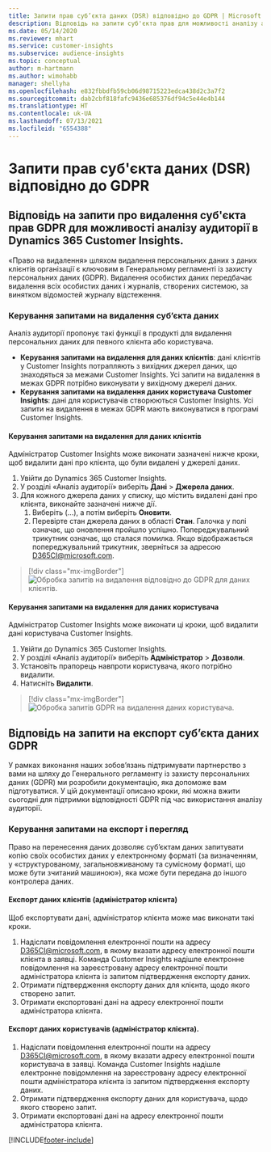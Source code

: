 ```yaml
---
title: Запити прав суб’єкта даних (DSR) відповідно до GDPR | Microsoft Docs
description: Відповідь на запити суб'єкта прав для можливості аналізу аудиторії в Dynamics 365 Customer Insights.
ms.date: 05/14/2020
ms.reviewer: mhart
ms.service: customer-insights
ms.subservice: audience-insights
ms.topic: conceptual
author: m-hartmann
ms.author: wimohabb
manager: shellyha
ms.openlocfilehash: e832fbbdfb59cb06d98715223edca438d2c3a7f2
ms.sourcegitcommit: dab2cbf818fafc9436e685376df94c5e44e4b144
ms.translationtype: HT
ms.contentlocale: uk-UA
ms.lasthandoff: 07/13/2021
ms.locfileid: "6554388"
---
```

# <a name="data-subject-rights-dsr-requests-under-gdpr"></a>Запити прав суб'єкта даних (DSR) відповідно до GDPR

## <a name="responding-to-gdpr-data-subject-delete-requests-for-dynamics-365-customer-insights-audience-insights-capability"></a>Відповідь на запити про видалення суб'єкта прав GDPR для можливості аналізу аудиторії в Dynamics 365 Customer Insights.

«Право на видалення» шляхом видалення персональних даних з даних клієнтів організації є ключовим в Генеральному регламенті із захисту персональних даних (GDPR). Видалення особистих даних передбачає видалення всіх особистих даних і журналів, створених системою, за винятком відомостей журналу відстеження.

### <a name="manage-data-subject-delete-requests"></a>Керування запитами на видалення суб’єкта даних

Аналіз аудиторії пропонує такі функції в продукті для видалення персональних даних для певного клієнта або користувача.

- **Керування запитами на видалення для даних клієнтів**: дані клієнтів у Customer Insights потрапляють з вихідних джерел даних, що знаходяться за межами Customer Insights. Усі запити на видалення в межах GDPR потрібно виконувати у вихідному джерелі даних.
- **Керування запитами на видалення даних користувача Customer Insights**: дані для користувачів створюються Customer Insights. Усі запити на видалення в межах GDPR мають виконуватися в програмі Customer Insights.

#### <a name="manage-delete-requests-for-customer-data"></a>Керування запитами на видалення для даних клієнтів

Адміністратор Customer Insights може виконати зазначені нижче кроки, щоб видалити дані про клієнта, що були видалені у джерелі даних.

1. Увійти до Dynamics 365 Customer Insights.
2. У розділі «Аналіз аудиторії» виберіть **Дані** > **Джерела даних**.
3. Для кожного джерела даних у списку, що містить видалені дані про клієнта, виконайте зазначені нижче дії.
   1. Виберіть (...), а потім виберіть **Оновити**.
   2. Перевірте стан джерела даних в області **Стан**. Галочка у полі означає, що оновлення пройшло успішно. Попереджувальний трикутник означає, що сталася помилка. Якщо відображається попереджувальний трикутник, зверніться за адресою D365CI@microsoft.com.

> [!div class="mx-imgBorder"]
> ![Обробка запитів на видалення відповідно до GDPR для даних клієнтів.](media/gdpr-data-sources.png "Обробка запитів на видалення відповідно до GDPR для даних клієнтів")

#### <a name="manage-delete-requests-for-user-data"></a>Керування запитами на видалення для даних користувача

Адміністратор Customer Insights може виконати ці кроки, щоб видалити дані користувача Customer Insights.

1. Увійти до Dynamics 365 Customer Insights.
2. У розділі «Аналіз аудиторії» виберіть **Адміністратор** > **Дозволи**.
3. Установіть прапорець навпроти користувача, якого потрібно видалити.
4. Натисніть **Видалити**.

> [!div class="mx-imgBorder"]
> ![Обробка запитів GDPR на видалення даних користувача.](media/gdpr-permissions.png "Обробка запитів GDPR на видалення для даних користувача")

## <a name="responding-to-gdpr-data-subject-export-requests"></a>Відповідь на запити на експорт суб’єкта даних GDPR

У рамках виконання наших зобов’язань підтримувати партнерство з вами на шляху до Генерального регламенту із захисту персональних даних (GDPR) ми розробили документацію, яка допоможе вам підготуватися. У цій документації описано кроки, які можна вжити сьогодні для підтримки відповідності GDPR під час використання аналізу аудиторії.

### <a name="manage-export-and-view-requests"></a>Керування запитами на експорт і перегляд

Право на перенесення даних дозволяє суб’єктам даних запитувати копію своїх особистих даних у електронному форматі (за визначенням, у «структурованому, загальновживаному та сумісному форматі, що може бути зчитаний машиною»), яка може бути передана до іншого контролера даних.

#### <a name="export-customer-data-tenant-admin"></a>Експорт даних клієнтів (адміністратор клієнта)

Щоб експортувати дані, адміністратор клієнта може має виконати такі кроки.

1. Надіслати повідомлення електронної пошти на адресу D365CI@microsoft.com, в якому вказати адресу електронної пошти клієнта в заявці. Команда Customer Insights надішле електронне повідомлення на зареєстровану адресу електронної пошти адміністратора клієнта із запитом підтвердження експорту даних.
2. Отримати підтвердження експорту даних для клієнта, щодо якого створено запит.
3. Отримати експортовані дані на адресу електронної пошти адміністратора клієнта.

#### <a name="export-user-data-tenant-admin"></a>Експорт даних користувачів (адміністратор клієнта).

1. Надіслати повідомлення електронної пошти на адресу D365CI@microsoft.com, в якому вказати адресу електронної пошти користувача в заявці. Команда Customer Insights надішле електронне повідомлення на зареєстровану адресу електронної пошти адміністратора клієнта із запитом підтвердження експорту даних.
2. Отримати підтвердження експорту даних для користувача, щодо якого створено запит.
3. Отримати експортовані дані на адресу електронної пошти адміністратора клієнта.


[!INCLUDE[footer-include](../includes/footer-banner.md)]
